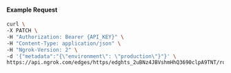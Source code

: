 <!-- Code generated for API Clients. DO NOT EDIT. -->

#### Example Request

```bash
curl \
-X PATCH \
-H "Authorization: Bearer {API_KEY}" \
-H "Content-Type: application/json" \
-H "Ngrok-Version: 2" \
-d '{"metadata":"{\"environment\": \"production\"}"}' \
https://api.ngrok.com/edges/https/edghts_2uBNz4JBVshmHhQ3690clpA9TNT/routes/edghtsrt_2uBNz4NQVnXP0gErXj4RMtVpFtI
```
